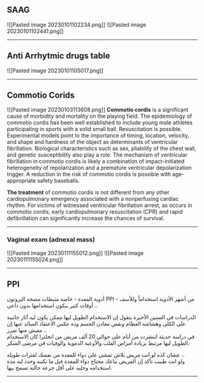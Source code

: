 ## **SAAG** 
![[Pasted image 20230101102234.png]]
![[Pasted image 20230101102441.png]]

---

## Anti Arrhytmic drugs table
![[Pasted image 20230101105017.png]]

---

## Commotio Corids 

![[Pasted image 20230103113608.png]]
**Commotio cordis** is a significant cause of morbidity and mortality on the playing field. The epidemiology of commotio cordis has been well established to include young male athletes participating in sports with a solid small ball. Resuscitation is possible. Experimental models point to the importance of timing, location, velocity, and shape and hardness of the object as determinants of ventricular fibrillation. Biological characteristics such as sex, pliability of the chest wall, and genetic susceptibility also play a role. The mechanism of ventricular fibrillation in commotio cordis is likely a combination of impact-initiated heterogeneity of repolarization and a premature ventricular depolarization trigger. A reduction in the risk of commotio cordis is possible with age-appropriate safety baseballs.

**The treatment** of commotio cordis is not different from any other cardiopulmonary emergency associated with a nonperfusing cardiac rhythm. For victims of witnessed ventricular fibrillation arrest, as occurs in commotio cordis, early cardiopulmonary resuscitation (CPR) and rapid defibrillation can significantly increase the chances of survival.

---

### Vaginal exam (adnexal mass)

![[Pasted image 20230111155012.png]]
![[Pasted image 20230111155024.png]]

---
## PPI
أدوية المعدة - خاصة مثبطات مضخة البروتون PPI - من أشهر الأدوية استخداماً وللأسف أوقات كتير بيكون استخدامها بدون داعي ..

الدراسات في السنين الأخيرة بتقول إن الاستخدام الطويل ليها ممكن يكون ليه آثار جانبية على الكلى وهشاشة العظام ونقص معادن الجسم وده عكس الاعتقاد السائد عنها إن مفيش منها ضرر ..  
في دراسة حديثة اتنشرت من أيام على حوالي 20 ألف مريض من انجلترا كان الاستخدام الطويل ليها مرتبط بزيادة أمراض القلب والأوعية الدموية والوفيات في مرضى السكر.

عشان كده لو انت مريض بلاش تمشي على دواء للمعدة من نفسك لفترات طويلة ..  
ولو انت طبيب تأكد إن المريض بتاعك محتاج دواء للمعدة قبل ما تكتبه وحدد ليه مدة استخدامه وخليه على أقل جرعة حالته تسمح بيها.

---

